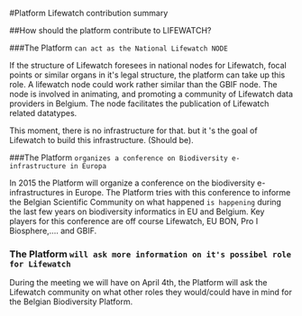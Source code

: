 #Platform Lifewatch contribution summary

##How should the platform contribute to LIFEWATCH?

###The Platform  `can act as the National Lifewatch NODE`

If the structure of Lifewatch foresees in national nodes for Lifewatch, focal points or similar organs in it's legal structure, the platform can take up this role. A lifewatch node could work rather similar than the GBIF node. The node is involved in animating, and promoting a community of Lifewatch data providers in Belgium. The node facilitates the publication of Lifewatch related datatypes.

This moment, there is no infrastructure for that. but it 's the goal of Lifewatch to build this infrastructure. (Should be).

###The Platform  `organizes a conference on Biodiversity e-infrastructure in Europa`

In 2015 the Platform will organize a conference on the biodiversity e-infrastructures in Europe. The Platform tries with this conference to informe the Belgian Scientific Community on what happened `is happening`  during the last few years on biodiversity informatics in EU and Belgium. Key players for this conference are off course Lifewatch, EU BON, Pro I Biosphere,.... and GBIF.


### The Platform `will ask more information on it's possibel role for Lifewatch`

During the meeting we will have on April 4th, the Platform will ask the Lifewatch community on what other roles they would/could have in mind for the Belgian Biodiversity Platform.  

  
